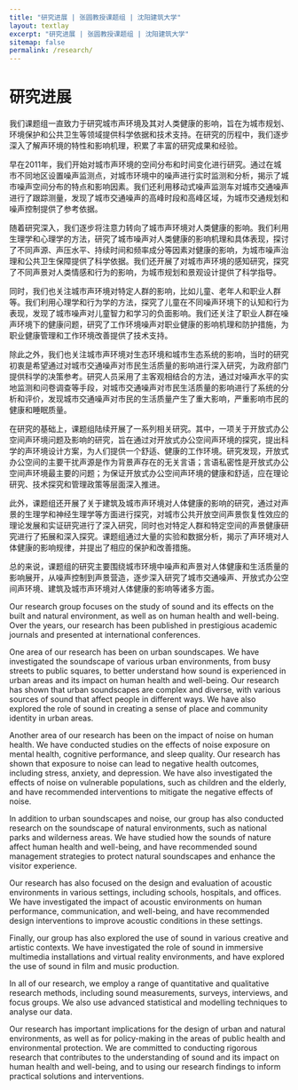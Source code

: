```yaml
---
title: "研究进展 | 张圆教授课题组 | 沈阳建筑大学"
layout: textlay
excerpt: "研究进展 | 张圆教授课题组 | 沈阳建筑大学"
sitemap: false
permalink: /research/
---
```


# 研究进展

我们课题组一直致力于研究城市声环境及其对人类健康的影响，旨在为城市规划、环境保护和公共卫生等领域提供科学依据和技术支持。在研究的历程中，我们逐步深入了解声环境的特性和影响机理，积累了丰富的研究成果和经验。

早在2011年，我们开始对城市声环境的空间分布和时间变化进行研究。通过在城市不同地区设置噪声监测点，对城市环境中的噪声进行实时监测和分析，揭示了城市噪声空间分布的特点和影响因素。我们还利用移动式噪声监测车对城市交通噪声进行了跟踪测量，发现了城市交通噪声的高峰时段和高峰区域，为城市交通规划和噪声控制提供了参考依据。

随着研究深入，我们逐步将注意力转向了城市声环境对人类健康的影响。我们利用生理学和心理学的方法，研究了城市噪声对人类健康的影响机理和具体表现，探讨了不同声源、声压水平、持续时间和频率成分等因素对健康的影响，为城市噪声治理和公共卫生保障提供了科学依据。我们还开展了对城市声环境的感知研究，探究了不同声景对人类情感和行为的影响，为城市规划和景观设计提供了科学指导。

同时，我们也关注城市声环境对特定人群的影响，比如儿童、老年人和职业人群等。我们利用心理学和行为学的方法，探究了儿童在不同噪声环境下的认知和行为表现，发现了城市噪声对儿童智力和学习的负面影响。我们还关注了职业人群在噪声环境下的健康问题，研究了工作环境噪声对职业健康的影响机理和防护措施，为职业健康管理和工作环境改善提供了技术支持。

除此之外，我们也关注城市声环境对生态环境和城市生态系统的影响，当时的研究初衷是希望通过对城市交通噪声对市民生活质量的影响进行深入研究，为政府部门提供科学的决策参考。研究人员采用了主客观相结合的方法，通过对噪声水平的实地监测和问卷调查等手段，对城市交通噪声对市民生活质量的影响进行了系统的分析和评价，发现城市交通噪声对市民的生活质量产生了重大影响，严重影响市民的健康和睡眠质量。

在研究的基础上，课题组陆续开展了一系列相关研究。其中，一项关于开放式办公空间声环境问题及影响的研究，旨在通过对开放式办公空间声环境的探究，提出科学的声环境设计方案，为人们提供一个舒适、健康的工作环境。研究发现，开放式办公空间的主要干扰声源是作为背景声存在的无关言语；言语私密性是开放式办公空间声环境最主要的问题；为保证开放式办公空间声环境的健康和舒适，应在理论研究、技术探究和管理政策等层面深入推进。

此外，课题组还开展了关于建筑及城市声环境对人体健康的影响的研究，通过对声景的生理学和神经生理学等方面进行探究，对城市公共开放空间声景恢复性效应的理论发展和实证研究进行了深入研究，同时也对特定人群和特定空间的声景健康研究进行了拓展和深入探究。课题组通过大量的实验和数据分析，揭示了声环境对人体健康的影响规律，并提出了相应的保护和改善措施。

总的来说，课题组的研究主要围绕城市环境中噪声和声景对人体健康和生活质量的影响展开，从噪声控制到声景营造，逐步深入研究了城市交通噪声、开放式办公空间声环境、建筑及城市声环境对人体健康的影响等诸多方面。

Our research group focuses on the study of sound and its effects on the built and natural environment, as well as on human health and well-being. Over the years, our research has been published in prestigious academic journals and presented at international conferences.

One area of our research has been on urban soundscapes. We have investigated the soundscape of various urban environments, from busy streets to public squares, to better understand how sound is experienced in urban areas and its impact on human health and well-being. Our research has shown that urban soundscapes are complex and diverse, with various sources of sound that affect people in different ways. We have also explored the role of sound in creating a sense of place and community identity in urban areas.

Another area of our research has been on the impact of noise on human health. We have conducted studies on the effects of noise exposure on mental health, cognitive performance, and sleep quality. Our research has shown that exposure to noise can lead to negative health outcomes, including stress, anxiety, and depression. We have also investigated the effects of noise on vulnerable populations, such as children and the elderly, and have recommended interventions to mitigate the negative effects of noise.

In addition to urban soundscapes and noise, our group has also conducted research on the soundscape of natural environments, such as national parks and wilderness areas. We have studied how the sounds of nature affect human health and well-being, and have recommended sound management strategies to protect natural soundscapes and enhance the visitor experience.

Our research has also focused on the design and evaluation of acoustic environments in various settings, including schools, hospitals, and offices. We have investigated the impact of acoustic environments on human performance, communication, and well-being, and have recommended design interventions to improve acoustic conditions in these settings.

Finally, our group has also explored the use of sound in various creative and artistic contexts. We have investigated the role of sound in immersive multimedia installations and virtual reality environments, and have explored the use of sound in film and music production.

In all of our research, we employ a range of quantitative and qualitative research methods, including sound measurements, surveys, interviews, and focus groups. We also use advanced statistical and modelling techniques to analyse our data.

Our research has important implications for the design of urban and natural environments, as well as for policy-making in the areas of public health and environmental protection. We are committed to conducting rigorous research that contributes to the understanding of sound and its impact on human health and well-being, and to using our research findings to inform practical solutions and interventions.
